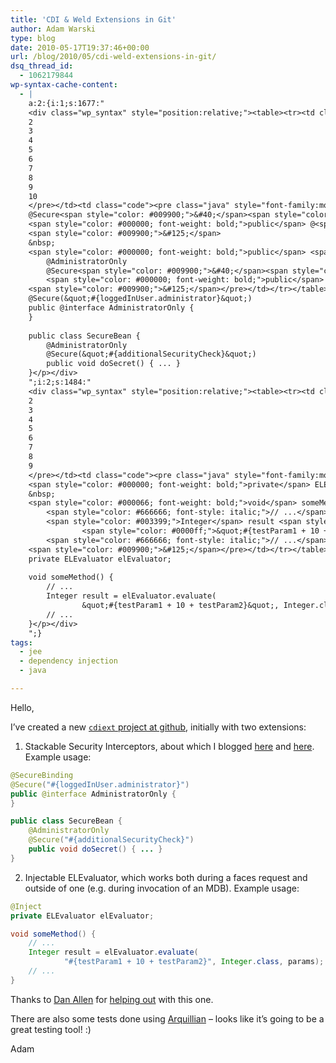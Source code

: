 ```yaml
---
title: 'CDI & Weld Extensions in Git'
author: Adam Warski
type: blog
date: 2010-05-17T19:37:46+00:00
url: /blog/2010/05/cdi-weld-extensions-in-git/
dsq_thread_id:
  - 1062179844
wp-syntax-cache-content:
  - |
    a:2:{i:1;s:1677:"
    <div class="wp_syntax" style="position:relative;"><table><tr><td class="line_numbers"><pre>1
    2
    3
    4
    5
    6
    7
    8
    9
    10
    </pre></td><td class="code"><pre class="java" style="font-family:monospace;">@SecureBinding
    @Secure<span style="color: #009900;">&#40;</span><span style="color: #0000ff;">&quot;#{loggedInUser.administrator}&quot;</span><span style="color: #009900;">&#41;</span>
    <span style="color: #000000; font-weight: bold;">public</span> @<span style="color: #000000; font-weight: bold;">interface</span> AdministratorOnly <span style="color: #009900;">&#123;</span>
    <span style="color: #009900;">&#125;</span>
    &nbsp;
    <span style="color: #000000; font-weight: bold;">public</span> <span style="color: #000000; font-weight: bold;">class</span> SecureBean <span style="color: #009900;">&#123;</span>
        @AdministratorOnly
        @Secure<span style="color: #009900;">&#40;</span><span style="color: #0000ff;">&quot;#{additionalSecurityCheck}&quot;</span><span style="color: #009900;">&#41;</span>
        <span style="color: #000000; font-weight: bold;">public</span> <span style="color: #000066; font-weight: bold;">void</span> doSecret<span style="color: #009900;">&#40;</span><span style="color: #009900;">&#41;</span> <span style="color: #009900;">&#123;</span> ... <span style="color: #009900;">&#125;</span>
    <span style="color: #009900;">&#125;</span></pre></td></tr></table><p class="theCode" style="display:none;">@SecureBinding
    @Secure(&quot;#{loggedInUser.administrator}&quot;)
    public @interface AdministratorOnly {
    }
    
    public class SecureBean {
        @AdministratorOnly
        @Secure(&quot;#{additionalSecurityCheck}&quot;)
        public void doSecret() { ... }
    }</p></div>
    ";i:2;s:1484:"
    <div class="wp_syntax" style="position:relative;"><table><tr><td class="line_numbers"><pre>1
    2
    3
    4
    5
    6
    7
    8
    9
    </pre></td><td class="code"><pre class="java" style="font-family:monospace;">@Inject
    <span style="color: #000000; font-weight: bold;">private</span> ELEvaluator elEvaluator<span style="color: #339933;">;</span>
    &nbsp;
    <span style="color: #000066; font-weight: bold;">void</span> someMethod<span style="color: #009900;">&#40;</span><span style="color: #009900;">&#41;</span> <span style="color: #009900;">&#123;</span>
        <span style="color: #666666; font-style: italic;">// ...</span>
        <span style="color: #003399;">Integer</span> result <span style="color: #339933;">=</span> elEvaluator.<span style="color: #006633;">evaluate</span><span style="color: #009900;">&#40;</span>
                <span style="color: #0000ff;">&quot;#{testParam1 + 10 + testParam2}&quot;</span>, <span style="color: #003399;">Integer</span>.<span style="color: #000000; font-weight: bold;">class</span>, params<span style="color: #009900;">&#41;</span><span style="color: #339933;">;</span>
        <span style="color: #666666; font-style: italic;">// ...</span>
    <span style="color: #009900;">&#125;</span></pre></td></tr></table><p class="theCode" style="display:none;">@Inject
    private ELEvaluator elEvaluator;
    
    void someMethod() {
        // ...
        Integer result = elEvaluator.evaluate(
                &quot;#{testParam1 + 10 + testParam2}&quot;, Integer.class, params);
        // ...
    }</p></div>
    ";}
tags:
  - jee
  - dependency injection
  - java

---
```

Hello,

I&#8217;ve created a new [`cdiext` project at github][1], initially with two extensions:

1. Stackable Security Interceptors, about which I blogged [here][2] and [here][3]. Example usage:
```java
@SecureBinding
@Secure("#{loggedInUser.administrator}")
public @interface AdministratorOnly {
}

public class SecureBean {
    @AdministratorOnly
    @Secure("#{additionalSecurityCheck}")
    public void doSecret() { ... }
}
```

2. Injectable ELEvaluator, which works both during a faces request and outside of one (e.g. during invocation of an MDB). Example usage:
```java
@Inject
private ELEvaluator elEvaluator;

void someMethod() {
    // ...
    Integer result = elEvaluator.evaluate(
            "#{testParam1 + 10 + testParam2}", Integer.class, params);
    // ...
}
```

Thanks to [Dan Allen][4] for [helping out][5] with this one.

There are also some tests done using [Arquillian][6] &#8211; looks like it&#8217;s going to be a great testing tool! :)

Adam

 [1]: http://github.com/adamw/cdiext
 [2]: http://www.warski.org/blog/?p=197
 [3]: http://www.warski.org/blog/?p=211
 [4]: http://in.relation.to/Bloggers/Dan
 [5]: http://community.jboss.org/thread/148045?tstart=0
 [6]: http://community.jboss.org/en/arquillian
